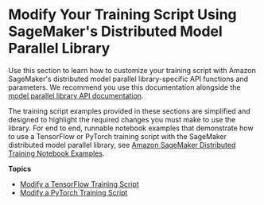 # Modify Your Training Script Using SageMaker's Distributed Model Parallel Library<a name="model-parallel-customize-training-script"></a>

Use this section to learn how to customize your training script with Amazon SageMaker's distributed model parallel library\-specific API functions and parameters\. We recommend you use this documentation alongside the [model parallel library API documentation](https://sagemaker.readthedocs.io/en/stable/api/training/smd_model_parallel.html)\.

The training script examples provided in these sections are simplified and designed to highlight the required changes you must make to use the library\. For end to end, runnable notebook examples that demonstrate how to use a TensorFlow or PyTorch training script with the SageMaker distributed model parallel library, see [Amazon SageMaker Distributed Training Notebook Examples](distributed-training-notebook-examples.md)\.

**Topics**
+ [Modify a TensorFlow Training Script](model-parallel-customize-training-script-tf.md)
+ [Modify a PyTorch Training Script](model-parallel-customize-training-script-pt.md)